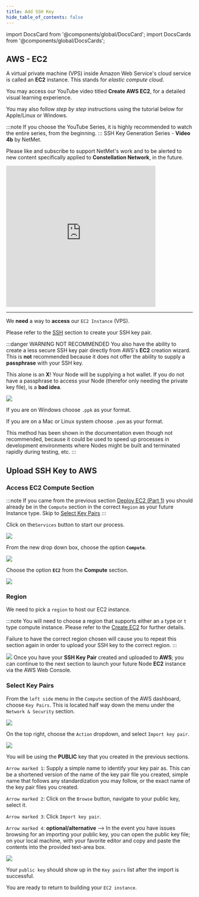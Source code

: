 ```yaml
---
title: Add SSH Key
hide_table_of_contents: false
---
```


import DocsCard from '@components/global/DocsCard';
import DocsCards from '@components/global/DocsCards';

<head>
  <title>AWS Apply SSH Keys</title>
  <meta
    name="description"
    content="Uploading our Public key to AWS EC2 Instance"
  />
</head>

## AWS - EC2

A virtual private machine (VPS) inside Amazon Web Service's cloud service is called an **EC2** instance.  This stands for *elastic compute cloud*.

You may access our YouTube video titled **Create AWS EC2**, for a detailed visual learning experience. 

You may also follow *step by step* instructions using the tutorial below for Apple/Linux or Windows. 

:::note
If you choose the YouTube Series, it is highly recommended to watch the entire series, from the beginning.
:::
SSH Key Generation Series - **Video 4b** by NetMet.

Please like and subscribe to support NetMet's work and to be alerted to new content specifically applied to **Constellation Network**, in the future.

<iframe width="80%" height="380" src="https://www.youtube.com/embed/0plYuXJwfOU" title="YouTube video player" frameborder="0" allow="accelerometer; autoplay; clipboard-write; encrypted-media; gyroscope; picture-in-picture" allowfullscreen></iframe>

---

We **need** a way to **access** our `EC2 Instance` (VPS). 

Please refer to the [SSH](../../validator/sshkeyExplained.md) section to create your SSH key pair.  

:::danger WARNING NOT RECOMMENDED
You also have the ability to create a less secure SSH key pair directly from AWS's **EC2** creation wizard.  This is **not** recommended because it does not offer the ability to supply a **passphrase** with your SSH key.  

This alone is an **X**!  Your Node will be supplying a hot wallet. If you do not have a passphrase to access your Node (therefor only needing the private key file), is a **bad idea**.

![](/img/validator_nodes/node-aws-autosshkey.png)

If you are on Windows choose `.ppk` as your format.

If you are on a Mac or Linux system choose `.pem` as your format.

This method has been shown in the documentation even though not recommended, because it could be used to speed up processes in development environments where Nodes might be built and terminated rapidly during testing, etc.
:::

## Upload SSH Key to AWS

### Access EC2 Compute Section

:::note
If you came from the previous section [Deploy EC2 (Part 1)](./createEC2.md) you should already be in the `Compute` section in the correct `Region` as your future Instance type.  Skip to [Select Key Pairs](#select-key-pairs)
:::

Click on the`Services` button to start our process.

![](/img/validator_nodes/node-aws-ec2-services1.png)

From the new drop down box, choose the option **`Compute`**.

![](/img/validator_nodes/node-aws-ec2-services2.png)

Choose the option **`EC2`** from the **Compute** section.

![](/img/validator_nodes/node-aws-ec2-services3.png)

### Region

We need to pick a `region` to host our EC2 instance.

:::note
You will need to choose a region that supports either an `a` type or `t` type compute instance.  Please refer to the [Create EC2](./createEC2.md) for further details.

Failure to have the correct region chosen will cause you to repeat this section again in order to upload your SSH key to the correct region.
:::

![](/img/validator_nodes/node-aws-ec2-3.png)
Once you have your **SSH Key Pair** created and uploaded to **AWS**; you can continue to the next section to launch your future Node **EC2** instance via the AWS Web Console. 

### Select Key Pairs

From the `left side` menu in the `Compute` section of the AWS dashboard, choose `Key Pairs`.  This is located half way down the menu under the `Network & Security` section.

![](/img/validator_nodes/node-aws-keypair-section.png)

On the top right, choose the `Action` dropdown, and select `Import key pair`.

![](/img/validator_nodes/node-aws-keypair-import.png)

You will be using the **PUBLIC** key that you created in the previous sections.

`Arrow marked 1`: Supply a simple name to identify your key pair as.  This can be a shortened version of the name of the key pair file you created, simple name that follows any standardization you may follow, or the exact name of the key pair files you created.  

`Arrow marked 2`: Click on the `Browse` button, navigate to your public key, select it.

`Arrow marked 3`: Click `Import key pair`.

`Arrow marked 4`: **optional/alternative** --> In the event you have issues browsing for an importing your public key, you can open the public key file; on your local machine, with your favorite editor and copy and paste the contents into the provided text-area box.

![](/img/validator_nodes/node-aws-keypair-import2.png)

Your `public key` should show up in the `Key pairs` list after the import is successful.

You are ready to return to building your `EC2 instance`.